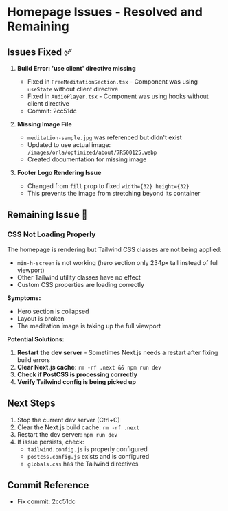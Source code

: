 # Homepage Issues - Resolved and Remaining

## Issues Fixed ✅

1. **Build Error: 'use client' directive missing**
   - Fixed in `FreeMeditationSection.tsx` - Component was using `useState` without client directive
   - Fixed in `AudioPlayer.tsx` - Component was using hooks without client directive
   - Commit: 2cc51dc

2. **Missing Image File**
   - `meditation-sample.jpg` was referenced but didn't exist
   - Updated to use actual image: `/images/orla/optimized/about/7R500125.webp`
   - Created documentation for missing image

3. **Footer Logo Rendering Issue**
   - Changed from `fill` prop to fixed `width={32} height={32}` 
   - This prevents the image from stretching beyond its container

## Remaining Issue 🔧

### CSS Not Loading Properly
The homepage is rendering but Tailwind CSS classes are not being applied:
- `min-h-screen` is not working (hero section only 234px tall instead of full viewport)
- Other Tailwind utility classes have no effect
- Custom CSS properties are loading correctly

**Symptoms:**
- Hero section is collapsed
- Layout is broken
- The meditation image is taking up the full viewport

**Potential Solutions:**
1. **Restart the dev server** - Sometimes Next.js needs a restart after fixing build errors
2. **Clear Next.js cache**: `rm -rf .next && npm run dev`
3. **Check if PostCSS is processing correctly**
4. **Verify Tailwind config is being picked up**

## Next Steps

1. Stop the current dev server (Ctrl+C)
2. Clear the Next.js build cache: `rm -rf .next`
3. Restart the dev server: `npm run dev`
4. If issue persists, check:
   - `tailwind.config.js` is properly configured
   - `postcss.config.js` exists and is configured
   - `globals.css` has the Tailwind directives

## Commit Reference
- Fix commit: 2cc51dc
